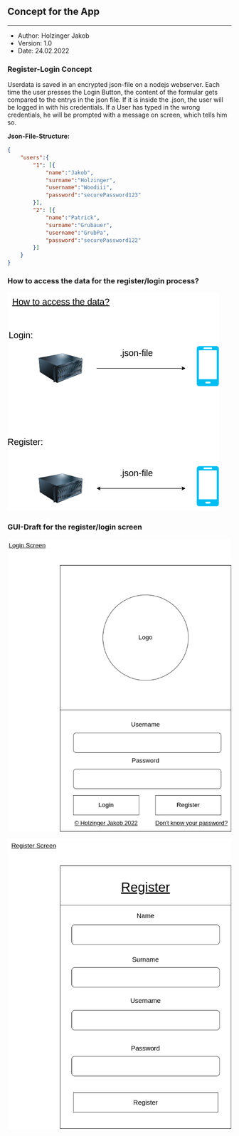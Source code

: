 ## Concept for the App
-----------
- Author: Holzinger Jakob
- Version: 1.0
- Date: 24.02.2022

### **Register-Login Concept**
Userdata is saved in an encrypted json-file on a nodejs webserver. Each time the user presses the Login Button, the content of the formular gets compared to the entrys in the json file. If it is inside the .json, the user will be logged in with his credentials. If a User has typed in the wrong credentials, he will be prompted with a message on screen, which tells him so.

**Json-File-Structure:**
```json
{
    "users":{
        "1": [{
            "name":"Jakob",
            "surname":"Holzinger",
            "username":"Woodiii",
            "password":"securePassword123"
        }],
        "2": [{
            "name":"Patrick",
            "surname":"Grubauer",
            "username":"GrubPa",
            "password":"securePassword122"
        }]
    }
}
```

### **How to access the data for the register/login process?**

![Data-Access](_img/data-access.png)


### **GUI-Draft for the register/login screen**

![Login](_img/login-screen.png)


![Register](_img/register-screen.png)
